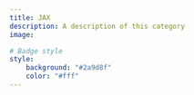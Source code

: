 ```yaml
---
title: JAX
description: A description of this category
image:

# Badge style
style:
    background: "#2a9d8f"
    color: "#fff"
---
```

